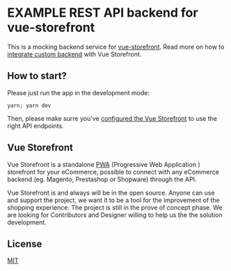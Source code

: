 EXAMPLE REST API backend for vue-storefront
===========================================

This is a mocking backend service for [vue-storefront](https://github.com/DivanteLtd/vue-storefront). 
Read more on how to [integrate custom backend](https://github.com/DivanteLtd/vue-storefront-integration-sdk) with Vue Storefront.


## How to start?

Please just run the app in the development mode:

`yarn; yarn dev`

Then, please make surre you've [configured the Vue Storefront](https://github.com/DivanteLtd/vue-storefront-integration-sdk/blob/tutorial/How%20to%20configure%20Vue%20Storefront.md) to use the right API endpoints.

## Vue Storefront

Vue Storefront is a standalone [PWA](https://developers.google.com/web/progressive-web-apps/) (Progressive Web Application ) storefront for your eCommerce, possible to connect with any eCommerce backend (eg. Magento, Prestashop or Shopware) through the API.

Vue Storefront is and always will be in the open source. Anyone can use and support the project, we want it to be a tool for the improvement of the shopping experience. The project is still in the prove of concept phase. We are looking for Contributors and Designer willing to help us the the solution development.

License
-------

[MIT](./LICENSE)
